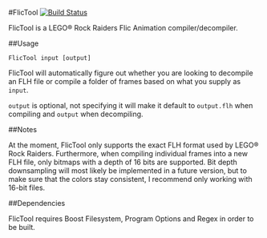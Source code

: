#FlicTool [![Build Status](https://travis-ci.org/Merigrim/FlicTool.svg?branch=master)](https://travis-ci.org/Merigrim/FlicTool)

FlicTool is a LEGO&reg; Rock Raiders Flic Animation compiler/decompiler.

##Usage

```shell
FlicTool input [output]
```

FlicTool will automatically figure out whether you are looking to decompile an FLH file or compile a folder of frames based on what you supply as `input`.

`output` is optional, not specifying it will make it default to `output.flh` when compiling and `output` when decompiling.

##Notes

At the moment, FlicTool only supports the exact FLH format used by LEGO&reg; Rock Raiders. Furthermore, when compiling individual frames into a new FLH file, only bitmaps with a depth of 16 bits are supported. Bit depth downsampling will most likely be implemented in a future version, but to make sure that the colors stay consistent, I recommend only working with 16-bit files.

##Dependencies

FlicTool requires Boost Filesystem, Program Options and Regex in order to be built.

